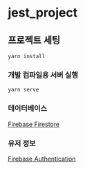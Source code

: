 # jest_project

## 프로젝트 세팅
```
yarn install
```

### 개발 컴파일용 서버 실행
```
yarn serve
```

### 데이터베이스
[Firebase Firestore](https://console.firebase.google.com/project/fwtalk/firestore/)

### 유저 정보
[Firebase Authentication](https://console.firebase.google.com/project/fwtalk/authentication/users)
